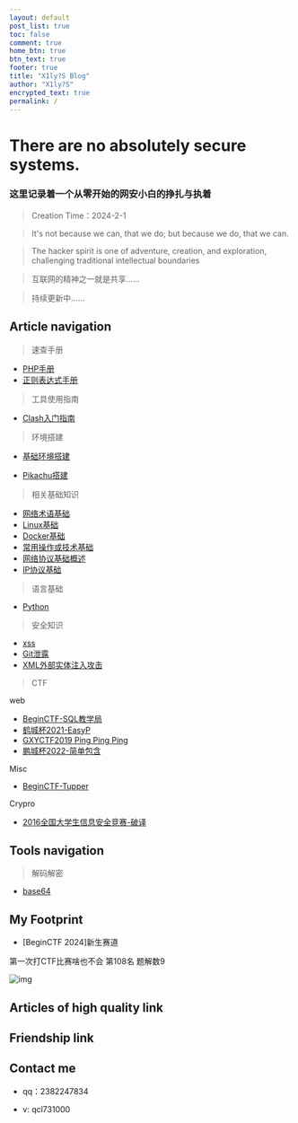 ```yaml
---
layout: default
post_list: true
toc: false
comment: true
home_btn: true
btn_text: true
footer: true
title: "X1ly?S Blog"
author: "X1ly?S"
encrypted_text: true
permalink: /
---
```


# There are no absolutely secure systems.

### 这里记录着一个从零开始的网安小白的挣扎与执着

> Creation Time：2024-2-1<br>

> It's not because we can, that we do; but because we do, that we can.

> The hacker spirit is one of adventure, creation, and exploration, challenging traditional intellectual boundaries

> 互联网的精神之一就是共享...... 

> 持续更新中......


## Article navigation
> 速查手册

* [PHP手册](https://x1lys.github.io/X1lyS.blog.github.io/Manuals/PHP%E6%89%8B%E5%86%8C)
* [正则表达式手册](https://x1lys.github.io/X1lyS.blog.github.io/Manuals/%E6%AD%A3%E5%88%99%E8%A1%A8%E8%BE%BE%E5%BC%8F%E6%89%8B%E5%86%8C)

> 工具使用指南

* [Clash入门指南](https://x1lys.github.io/X1lyS.blog.github.io/Tools/Clash%E5%85%A5%E9%97%A8%E6%95%99%E7%A8%8B/)

> 环境搭建

* [基础环境搭建](https://x1lys.github.io/X1lyS.blog.github.io/Environment/%E5%9F%BA%E7%A1%80%E7%8E%AF%E5%A2%83%E6%90%AD%E5%BB%BA/)

* [Pikachu搭建](https://x1lys.github.io/X1lyS.blog.github.io/Environment/Pikachu%E6%90%AD%E5%BB%BA/)

> 相关基础知识

* [网络术语基础](https://x1lys.github.io/X1lyS.blog.github.io/Basic/%E7%BD%91%E7%BB%9C%E6%9C%AF%E8%AF%AD%E5%9F%BA%E7%A1%80/)
* [Linux基础](https://x1lys.github.io/X1lyS.blog.github.io/Basic/Linux/)
* [Docker基础](https://x1lys.github.io/X1lyS.blog.github.io/Basic/Docker/)
* [常用操作或技术基础](https://x1lys.github.io/X1lyS.blog.github.io/Basic/%E5%B8%B8%E7%94%A8%E6%93%8D%E4%BD%9C%E6%88%96%E6%8A%80%E6%9C%AF/)
* [网络协议基础概述](https://x1lys.github.io/X1lyS.blog.github.io/Basic/%E7%BD%91%E7%BB%9C%E5%8D%8F%E8%AE%AE%E5%9F%BA%E7%A1%80/)
* [IP协议基础](https://x1lys.github.io/X1lyS.blog.github.io/Basic/IP/)

> 语言基础

* [Python](https://x1lys.github.io/X1lyS.blog.github.io/Language/Python/)

> 安全知识

* [xss](https://x1lys.github.io/X1lyS.blog.github.io/Security/xxs/)
* [Git泄露](https://x1lys.github.io/X1lyS.blog.github.io/Security/Git%E6%B3%84%E9%9C%B2/)
* [XML外部实体注入攻击](https://x1lys.github.io/X1lyS.blog.github.io/Security/XML%E5%A4%96%E9%83%A8%E5%AE%9E%E4%BD%93%E6%B3%A8%E5%85%A5%E6%94%BB%E5%87%BB/#xml%E5%A4%96%E9%83%A8%E5%AE%9E%E4%BD%93%E6%B3%A8%E5%85%A5%E6%94%BB%E5%87%BB)

> CTF

web

* [BeginCTF-SQL教学局](https://x1lys.github.io/X1lyS.blog.github.io/CTF/BeginCTF-SQL%E6%95%99%E5%AD%A6%E5%B1%80__sql/)
* [鹤城杯2021-EasyP](https://x1lys.github.io/X1lyS.blog.github.io/CTF/%E9%B9%A4%E5%9F%8E%E6%9D%AF-2021-EasyP_Web/)
* [GXYCTF2019 Ping Ping Ping](https://x1lys.github.io/X1lyS.blog.github.io/CTF/GXYCTF-2019-Ping-Ping-Ping_Web/)
* [鹏城杯2022-简单包含](https://x1lys.github.io/X1lyS.blog.github.io/CTF/%E9%B9%8F%E5%9F%8E%E6%9D%AF2022-%E7%AE%80%E5%8D%95%E5%8C%85%E5%90%AB/)

Misc

* [BeginCTF-Tupper](https://x1lys.github.io/X1lyS.blog.github.io/CTF/BeginCTF-Tupper_Misc/)

Crypro

* [2016全国大学生信息安全竞赛-破译](https://x1lys.github.io/X1lyS.blog.github.io/CTF/2016%E5%85%A8%E5%9B%BD%E5%A4%A7%E5%AD%A6%E7%94%9F%E4%BF%A1%E6%81%AF%E5%AE%89%E5%85%A8%E7%AB%9E%E8%B5%9B-%E7%A0%B4%E8%AF%91/)


## Tools navigation

> 解码解密
* [base64](https://base64.us/)

## My Footprint
* [BeginCTF 2024]新生赛道

第一次打CTF比赛啥也不会 第108名 题解数9

![img](https://x1lys.github.io/X1lyS.blog.github.io/src/assets/img/f-1-1.png)

##  Articles of high quality link
 
## Friendship link

## Contact me

* qq：2382247834

* v: qcl731000
